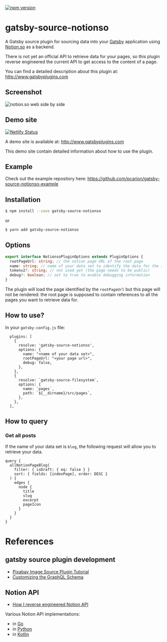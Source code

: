 [![npm version](https://badge.fury.io/js/gatsby-source-notionso.svg)](https://badge.fury.io/js/gatsby-source-notionso)

# gatsby-source-notionso

A Gatsby source plugin for sourcing data into your [Gatsby](https://www.gatsbyjs.org/) application using [Notion.so](https://www.notion.so) as a backend.

There is not yet an official API to retrieve data for your pages, so this plugin reverse engineered the current API to get access to the content of a page.

You can find a detailed description about this plugin at: http://www.gatsbyplugins.com

## Screenshot

![notion.so web side by side](https://github.com/pcarion/gatsby-source-notionso/raw/master/images/notionso-web-sidebyside.png)

## Demo site

[![Netlify Status](https://api.netlify.com/api/v1/badges/dfab5a71-603a-4065-88fd-cf5a24194bc6/deploy-status)](https://app.netlify.com/sites/gatsbyplugins/deploys)

A demo site is available at: http://www.gatsbyplugins.com

This demo site contain detailed information about how to use the plugin.

## Example

Check out the example repository here: https://github.com/pcarion/gatsby-source-notionso-example

## Installation
```sh
$ npm install --save gatsby-source-notionso
```

or

```sh
$ yarn add gatsby-source-notionso
```

## Options
```ts
export interface NotionsoPluginOptions extends PluginOptions {
  rootPageUrl: string; // the notion page URL of the root page
  name: string; // name of your data set to identify the data for the instance of this plugin
  tokenv2?: string; // not used yet (the page needs to be public)
  debug?: boolean; // set to true to enable debugging information
}
```

The plugin will load the page identified by the `rootPageUrl` but this page will not be rendered: the root page is supposed to contain
references to all the pages you want to retrieve data for.

## How to use?

In your `gatsby-config.js` file:

```
  plugins: [
    {
      resolve: 'gatsby-source-notionso',
      options: {
        name: "<name of your data set>",
        rootPageUrl: "<your page url>",
        debug: false,
      },
    },
    {
      resolve: `gatsby-source-filesystem`,
      options: {
        name: `pages`,
        path: `${__dirname}/src/pages`,
      },
    },
  ],

```

## How to query

### Get all posts

If the name of your data set is `blog`, the following request will allow you to retrieve your data.

```
query {
  allNotionPageBlog(
    filter: { isDraft: { eq: false } }
    sort: { fields: [indexPage], order: DESC }
  ) {
    edges {
      node {
        title
        slug
        excerpt
        pageIcon
      }
    }
  }
}
```

# References

## gatsby source plugin development

* [Pixabay Image Source Plugin Tutorial](https://www.gatsbyjs.org/docs/pixabay-source-plugin-tutorial/)
* [Customizing the GraphQL Schema](https://www.gatsbyjs.org/docs/schema-customization)

## Notion API

* [How I reverse engineered Notion API](https://blog.kowalczyk.info/article/88aee8f43620471aa9dbcad28368174c/how-i-reverse-engineered-notion-api.html)

Various Notion API implementations:
 * in [Go](https://github.com/kjk/notionapi)
 * in [Python](https://github.com/jamalex/notion-py)
 * in [Kotlin](https://github.com/petersamokhin/knotion-api)

